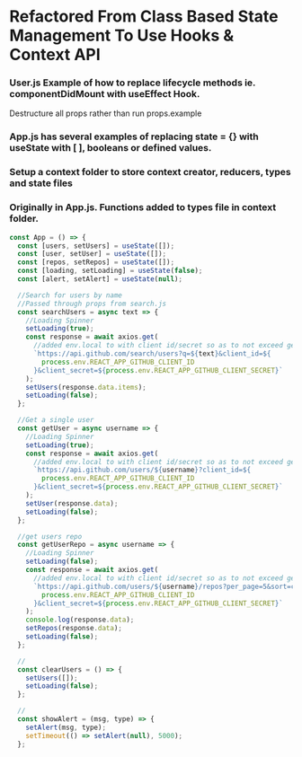 # Refactored From Class Based State Management To Use Hooks & Context API

### User.js Example of how to replace lifecycle methods ie. componentDidMount with useEffect Hook.

Destructure all props rather than run props.example

### App.js has several examples of replacing state = {} with useState with [ ], booleans or defined values.

### Setup a context folder to store context creator, reducers, types and state files

### Originally in App.js. Functions added to types file in context folder.

```javascript
const App = () => {
  const [users, setUsers] = useState([]);
  const [user, setUser] = useState([]);
  const [repos, setRepos] = useState([]);
  const [loading, setLoading] = useState(false);
  const [alert, setAlert] = useState(null);

  //Search for users by name
  //Passed through props from search.js
  const searchUsers = async text => {
    //Loading Spinner
    setLoading(true);
    const response = await axios.get(
      //added env.local to with client id/secret so as to not exceed get req limits
      `https://api.github.com/search/users?q=${text}&client_id=${
        process.env.REACT_APP_GITHUB_CLIENT_ID
      }&client_secret=${process.env.REACT_APP_GITHUB_CLIENT_SECRET}`
    );
    setUsers(response.data.items);
    setLoading(false);
  };

  //Get a single user
  const getUser = async username => {
    //Loading Spinner
    setLoading(true);
    const response = await axios.get(
      //added env.local to with client id/secret so as to not exceed get req limits
      `https://api.github.com/users/${username}?client_id=${
        process.env.REACT_APP_GITHUB_CLIENT_ID
      }&client_secret=${process.env.REACT_APP_GITHUB_CLIENT_SECRET}`
    );
    setUser(response.data);
    setLoading(false);
  };

  //get users repo
  const getUserRepo = async username => {
    //Loading Spinner
    setLoading(false);
    const response = await axios.get(
      //added env.local to with client id/secret so as to not exceed get req limits
      `https://api.github.com/users/${username}/repos?per_page=5&sort=created:asc&client_id=${
        process.env.REACT_APP_GITHUB_CLIENT_ID
      }&client_secret=${process.env.REACT_APP_GITHUB_CLIENT_SECRET}`
    );
    console.log(response.data);
    setRepos(response.data);
    setLoading(false);
  };

  //
  const clearUsers = () => {
    setUsers([]);
    setLoading(false);
  };

  //
  const showAlert = (msg, type) => {
    setAlert(msg, type);
    setTimeout(() => setAlert(null), 5000);
  };

```
